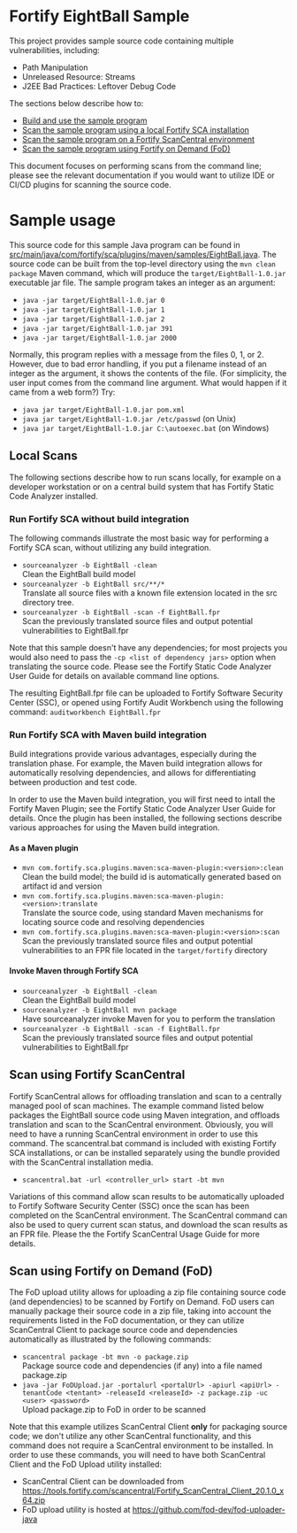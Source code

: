 # Fortify EightBall Sample

This project provides sample source code containing multiple vulnerabilities, including:

* Path Manipulation
* Unreleased Resource: Streams
* J2EE Bad Practices: Leftover Debug Code

The sections below describe how to:
* [Build and use the sample program](#sample-usage)
* [Scan the sample program using a local Fortify SCA installation](#local-scans)
* [Scan the sample program on a Fortify ScanCentral environment](#scan-using-fortify-scancentral)
* [Scan the sample program using Fortify on Demand (FoD)](#scan-using-fortify-on-demand-fod)

This document focuses on performing scans from the command line; please see the relevant documentation 
if you would want to utilize IDE or CI/CD plugins for scanning the source code.

# Sample usage

This source code for this sample Java program can be found in [src/main/java/com/fortify/sca/plugins/maven/samples/EightBall.java](src/main/java/com/fortify/sca/plugins/maven/samples/EightBall.java). 
The source code can be built from the top-level directory using the `mvn clean package` Maven command, which will produce 
the `target/EightBall-1.0.jar` executable jar file. The sample program takes an integer as an argument:

* `java -jar target/EightBall-1.0.jar 0`
* `java -jar target/EightBall-1.0.jar 1`
* `java -jar target/EightBall-1.0.jar 2`
* `java -jar target/EightBall-1.0.jar 391`
* `java -jar target/EightBall-1.0.jar 2000`

Normally, this program replies with a message from the files 0, 1, or 2.  However,
due to bad error handling, if you put a filename instead of an integer as
the argument, it shows the contents of the file.  (For simplicity, the
user input comes from the command line argument.  What would happen if it
came from a web form?)  Try:

* `java jar target/EightBall-1.0.jar pom.xml`
* `java jar target/EightBall-1.0.jar /etc/passwd` (on Unix)
* `java jar target/EightBall-1.0.jar C:\autoexec.bat` (on Windows)

## Local Scans

The following sections describe how to run scans locally, for example on a developer workstation
or on a central build system that has Fortify Static Code Analyzer installed.

### Run Fortify SCA without build integration

The following commands illustrate the most basic way for performing a Fortify SCA scan, without
utilizing any build integration.

* `sourceanalyzer -b EightBall -clean`  
    Clean the EightBall build model
* `sourceanalyzer -b EightBall src/**/*`  
    Translate all source files with a known file extension located in the src directory tree. 
* `sourceanalyzer -b EightBall -scan -f EightBall.fpr`  
    Scan the previously translated source files and output potential vulnerabilities to EightBall.fpr

Note that this sample doesn't have any dependencies; for most projects you would also need to pass the 
`-cp <list of dependency jars>` option when translating the source code. Please see the Fortify Static 
Code Analyzer User Guide for details on available command line options.

The resulting EightBall.fpr file can be uploaded to Fortify Software Security Center (SSC), or opened using
Fortify Audit Workbench using the following command: `auditworkbench EightBall.fpr`

### Run Fortify SCA with Maven build integration

Build integrations provide various advantages, especially during the translation phase. For example,
the Maven build integration allows for automatically resolving dependencies, and allows for differentiating
between production and test code.

In order to use the Maven build integration, you will first need to intall the Fortify Maven Plugin; see the
Fortify Static Code Analyzer User Guide for details. Once the plugin has been installed, the following sections
describe various approaches for using the Maven build integration.

#### As a Maven plugin

* `mvn com.fortify.sca.plugins.maven:sca-maven-plugin:<version>:clean`  
    Clean the build model; the build id is automatically generated based on artifact id and version
* `mvn com.fortify.sca.plugins.maven:sca-maven-plugin:<version>:translate`  
    Translate the source code, using standard Maven mechanisms for locating source code and resolving dependencies
* `mvn com.fortify.sca.plugins.maven:sca-maven-plugin:<version>:scan`  
    Scan the previously translated source files and output potential vulnerabilities to an FPR file located in the `target/fortify` directory

#### Invoke Maven through Fortify SCA

* `sourceanalyzer -b EightBall -clean`  
    Clean the EightBall build model
* `sourceanalyzer -b EightBall mvn package`  
    Have sourceanalyzer invoke Maven for you to perform the translation 
* `sourceanalyzer -b EightBall -scan -f EightBall.fpr`  
    Scan the previously translated source files and output potential vulnerabilities to EightBall.fpr


## Scan using Fortify ScanCentral

Fortify ScanCentral allows for offloading translation and scan to a centrally managed pool of scan machines.
The example command listed below packages the EightBall source code using Maven integration, and offloads
translation and scan to the ScanCentral environment. Obviously, you will need to have a running ScanCentral
environment in order to use this command. The scancentral.bat command is included with existing Fortify SCA
installations, or can be installed separately using the bundle provided with the ScanCentral installation media.

* `scancentral.bat -url <controller_url> start -bt mvn`

Variations of this command allow scan results to be automatically uploaded to Fortify Software Security Center (SSC)
once the scan has been completed on the ScanCentral environment. The ScanCentral command can also be used to query
current scan status, and download the scan results as an FPR file. Please the the Fortify ScanCentral Usage Guide
for more details.

## Scan using Fortify on Demand (FoD)

The FoD upload utility allows for uploading a zip file containing source code (and dependencies) to be scanned by 
Fortify on Demand. FoD users can manually package their source code in a zip file, taking into account the requirements 
listed in the FoD documentation, or they can utilize ScanCentral Client to package source code and dependencies automatically 
as illustrated by the following commands:

* `scancentral package -bt mvn -o package.zip`  
    Package source code and dependencies (if any) into a file named package.zip
* `java -jar FoDUpload.jar -portalurl <portalUrl> -apiurl <apiUrl> -tenantCode <tentant> -releaseId <releaseId> -z package.zip -uc <user> <password>`  
    Upload package.zip to FoD in order to be scanned

Note that this example utilizes ScanCentral Client **only** for packaging source code; we don't utilize any other
ScanCentral functionality, and this command does not require a ScanCentral environment to be installed. In order 
to use these commands, you will need to have both ScanCentral Client and the FoD Upload utility installed:

* ScanCentral Client can be downloaded from https://tools.fortify.com/scancentral/Fortify_ScanCentral_Client_20.1.0_x64.zip
* FoD upload utility is hosted at https://github.com/fod-dev/fod-uploader-java

